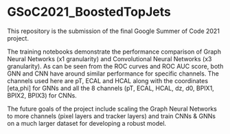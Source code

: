 # GSoC2021_BoostedTopJets
This repository is the submission of the final Google Summer of Code 2021 project.

The training notebooks demonstrate the performance comparison of Graph Neural Networks (x1 granularity) and Convolutional Neural Networks (x3 granularity). As can be seen from the ROC curves and ROC AUC score, both GNN and CNN have around similar performance for specific channels. The channels used here are pT, ECAL and HCAL along with the coordinates [eta,phi] for GNNs and all the 8 channels (pT, ECAL, HCAL, dz, d0, BPIX1, BPIX2, BPIX3) for CNNs. 

The future goals of the project include scaling the Graph Neural Networks to more channels (pixel layers and tracker layers) and train CNNs & GNNs on a much larger dataset for developing a robust model. 
